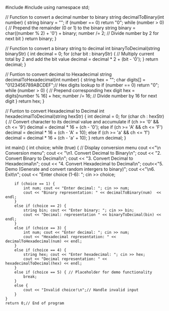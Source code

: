 #include <iostream>
#include <string>
using namespace std;

// Function to convert a decimal number to binary
string decimalToBinary(int number) {
    string binary = "";
    if (number == 0) return "0";
    while (number > 0) {
        // Prepend the remainder (0 or 1) to the binary string
        binary = char((number % 2) + '0') + binary;
        number /= 2; // Divide number by 2 for next bit
    }
    return binary;
}

// Function to convert a binary string to decimal
int binaryToDecimal(string binaryStr) {
    int decimal = 0;
    for (char bit : binaryStr) {
        // Multiply current total by 2 and add the bit value
        decimal = decimal * 2 + (bit - '0');
    }
    return decimal;
}

// Funtion to convert decimal to Hexadecimal
string decimalToHexadecimal(int number) {
    string hex = "";
    char digits[] = "0123456789ABCDEF";// Hex digits lookup to
    if (number == 0) return "0";
    while (number > 0) {
        // Prepend corresponding hex digit
        hex = digits[number % 16] + hex;
        number /= 16; // Divide number by 16 for next digit
    }
    return hex;
}

// Funton to convert Hexadecimal to Decimal
int hexadecimalToDecimal(string hexStr) {
    int decimal = 0;
    for (char ch : hexStr) {
        // Convert character to its decimal value and accumulate
        if (ch >= '0' && ch <= '9') decimal = decimal * 16 + (ch - '0');
        else if (ch >= 'A' && ch <= 'F') decimal = decimal * 16 + (ch - 'A' + 10);
        else if (ch >= 'a' && ch <= 'f') decimal = decimal * 16 + (ch - 'a' + 10);
    }
    return decimal;
}

int main() {
    int choice;
    while (true) {
         // Display conversion menu
        cout <<"\n Conversion menu";
        cout << "\n1. Convert Decimal to Binary\n";
        cout << "2. Convert Binary to Decimal\n";
        cout << "3. Convert Decimal to Hexadecimal\n";
        cout << "4. Convert Hexadecimal to Decimal\n";
        cout<<"5. Demo (Generate and convert random intergers to binary)";
        cout <<"\n6. Exit\n";
        cout << "Enter choice (1-6): ";
        cin >> choice;

        if (choice == 1) {
            int num; cout << "Enter decimal: "; cin >> num;
            cout << "Binary representation: " << decimalToBinary(num)  << endl;
        }
        else if (choice == 2) {
            string bin; cout << "Enter binary: "; cin >> bin;
            cout << "Decimal: representation " << binaryToDecimal(bin) << endl;
        }
        else if (choice == 3) {
            int num; cout << "Enter decimal: "; cin >> num;
            cout << "Hexadecimal representation: " << decimalToHexadecimal(num) << endl;
        }
        else if (choice == 4) {
            string hex; cout << "Enter hexadecimal: "; cin >> hex;
            cout << "Decimal representation: " << hexadecimalToDecimal(hex) << endl;
        }
        else if (choice == 5) { // Placeholder for demo functionality
            break;
        }
        else {
            cout << "Invalid choice!\n";// Handle invalid input
        }
    }
    return 0;// End of program
